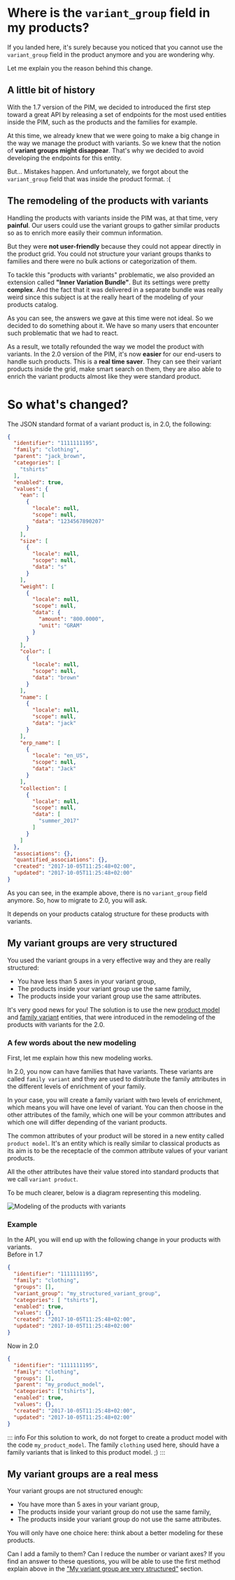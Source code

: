 # Where is the `variant_group` field in my products?

If you landed here, it's surely because you noticed that you cannot use the `variant_group` field in the product anymore and you are wondering why.

Let me explain you the reason behind this change.

## A little bit of history

With the 1.7 version of the PIM, we decided to introduced the first step toward a great API by releasing a set of endpoints for the most used entities inside the PIM, such as the products and the families for example.

At this time, we already knew that we were going to make a big change in the way we manage the product with variants. So we knew that the notion of **variant groups might disappear**. That's why we decided to avoid developing the endpoints for this entity.

But... Mistakes happen. And unfortunately, we forgot about the `variant_group` field that was inside the product format. :( 

## The remodeling of the products with variants

Handling the products with variants inside the PIM was, at that time, very **painful**. Our users could use the variant groups to gather similar products so as to enrich more easily their commun information.

But they were **not user-friendly** because they could not appear directly in the product grid. You could not structure your variant groups thanks to families and there were no bulk actions or categorization of them.

To tackle this "products with variants" problematic, we also provided an extension called **"Inner Variation Bundle"**. But its settings were pretty **complex**. And the fact that it was delivered in a separate bundle was really weird since this subject is at the really heart of the modeling of your products catalog.

As you can see, the answers we gave at this time were not ideal.
So we decided to do something about it. We have so many users that encounter such problematic that we had to react.

As a result, we totally refounded the way we model the product with variants. In the 2.0 version of the PIM, it's now **easier** for our end-users to handle such products. This is a **real time saver**. They can see their variant products inside the grid, make smart search on them, they are also able to enrich the variant products almost like they were standard product.

# So what's changed?

The JSON standard format of a variant product is, in 2.0, the following:
```json
{
  "identifier": "1111111195",
  "family": "clothing",
  "parent": "jack_brown",
  "categories": [
    "tshirts"
  ],
  "enabled": true,
  "values": {
    "ean": [
      {
        "locale": null,
        "scope": null,
        "data": "1234567890207"
      }
    ],
    "size": [
      {
        "locale": null,
        "scope": null,
        "data": "s"
      }
    ],
    "weight": [
      {
        "locale": null,
        "scope": null,
        "data": {
          "amount": "800.0000",
          "unit": "GRAM"
        }
      }
    ],
    "color": [
      {
        "locale": null,
        "scope": null,
        "data": "brown"
      }
    ],
    "name": [
      {
        "locale": null,
        "scope": null,
        "data": "jack"
      }
    ],
    "erp_name": [
      {
        "locale": "en_US",
        "scope": null,
        "data": "Jack"
      }
    ],
    "collection": [
      {
        "locale": null,
        "scope": null,
        "data": [
          "summer_2017"
        ]
      }
    ]
  },
  "associations": {},
  "quantified_associations": {},
  "created": "2017-10-05T11:25:48+02:00",
  "updated": "2017-10-05T11:25:48+02:00"
}
```

As you can see, in the example above, there is no `variant_group` field anymore. So, how to migrate to 2.0, you will ask.

It depends on your products catalog structure for these products with variants.

## My variant groups are very structured

You used the variant groups in a very effective way and they are really structured:
 - You have less than 5 axes in your variant group,
 - The products inside your variant group use the same family,
 - The products inside your variant group use the same attributes.

It's very good news for you! The solution is to use the new [product model](/concepts/products.html#product-model) and [family variant](/concepts/catalog-structure.html#family-variant) entities, that were introduced in the remodeling of the products with variants for the 2.0.

### A few words about the new modeling

First, let me explain how this new modeling works.

In 2.0, you now can have families that have variants. These variants are called `family variant` and they are used to distribute the family attributes in the different levels of enrichment of your family.

In your case, you will create a family variant with two levels of enrichment, which means you will have one level of variant. You can then choose in the other attributes of the family, which one will be your common attributes and which one will differ depending of the variant products.

The common attributes of your product will be stored in a new entity called `product model`. It's an entity which is really similar to classical products as its aim is to be the receptacle of the common attribute values of your variant products.

All the other attributes have their value stored into standard products that we call `variant product`.

To be much clearer, below is a diagram representing this modeling.

![Modeling of the products with variants](../img/rest-api/product_with_variants.png)

### Example  
In the API, you will end up with the following change in your products with variants.   
Before in 1.7
```json
{
  "identifier": "1111111195",
  "family": "clothing",
  "groups": [],
  "variant_group": "my_structured_variant_group",
  "categories": [ "tshirts"],
  "enabled": true,
  "values": {},
  "created": "2017-10-05T11:25:48+02:00",
  "updated": "2017-10-05T11:25:48+02:00"
}
```
Now in 2.0
```json
{
  "identifier": "1111111195",
  "family": "clothing",
  "groups": [],
  "parent": "my_product_model",
  "categories": ["tshirts"],
  "enabled": true,
  "values": {},
  "created": "2017-10-05T11:25:48+02:00",
  "updated": "2017-10-05T11:25:48+02:00"
}
```

::: info
For this solution to work, do not forget to create a product model with the code `my_product_model`. The family `clothing` used here, should have a family variants that is linked to this product model. ;)
:::

## My variant groups are a real mess

Your variant groups are not structured enough:
 - You have more than 5 axes in your variant group,
 - The products inside your variant group do not use the same family,
 - The products inside your variant group do not use the same attributes.

You will only have one choice here: think about a better modeling for these products.

Can I add a family to them? Can I reduce the number or variant axes? If you find an answer to these questions, you will be able to use the first method explain above in the ["My variant group are very structured"](#my-variant-groups-are-very-structured) section.

